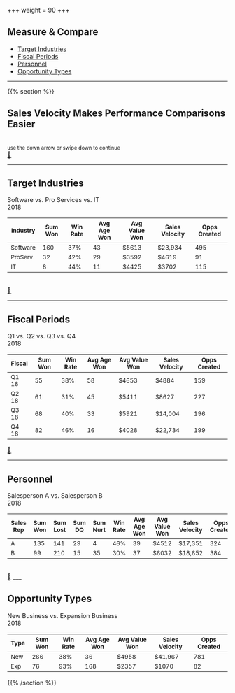 +++
weight = 90
+++

## Measure & Compare
- [Target Industries](#/25/1)<br>
- [Fiscal Periods](#/25/2)<br>
- [Personnel](#/25/3)<br>
- [Opportunity Types](#/25/4)<br>

___

{{% section %}}

## Sales Velocity Makes Performance Comparisons Easier

<br>
<small>
use the down arrow or swipe down to continue
</small>
<br>
<a href="#" class="navigate-down">🔽</a>

---

## Target Industries
Software vs. Pro Services vs. IT<br>
2018

|<small>Industry</small> |<small>Sum Won</small> |<small>Win Rate</small> |<small>Avg Age Won</small> |<small>Avg Value Won</small> |<small>Sales Velocity</small> |<small>Opps Created</small> |
|-------------|--------|---------|------------|--------------|---------------|------|
|<small>Software</small>|<small>160</small>|<small>37% </small>|<small>43 </small>|<small>$5613</small>|<small>$23,934</small>|<small>495</small>| 
|<small>ProServ</small>|<small>32</small>|<small>42%</small>|<small>29</small>|<small>$3592</small>|<small>$4619</small>|<small>91</small>| 
|<small>IT</small>|<small>8</small>|<small>44%</small>|<small>11</small>|<small>$4425</small>|<small>$3702</small>|<small>115</small>|

<br>
<a href="#" class="navigate-down">🔽</a>

---

## Fiscal Periods
Q1 vs. Q2 vs. Q3 vs. Q4<br>
2018

|<small>Fiscal</small> |<small>Sum Won</small> |<small>Win Rate</small> |<small>Avg Age Won</small> |<small>Avg Value Won</small> |<small>Sales Velocity</small> |<small>Opps Created</small> |
|-------------|--------|---------|------------|--------------|---------------|------|
|<small>Q1 18</small>|<small>55</small>|<small>38% </small>|<small>58</small>|<small>$4653</small>|<small>$4884</small>|<small>159</small>| 
|<small>Q2 18</small>|<small>61</small>|<small>31%</small>|<small>45</small>|<small>$5411</small>|<small>$8627</small>|<small>227</small>| 
|<small>Q3 18</small>|<small>68</small>|<small>40%</small>|<small>33</small>|<small>$5921</small>|<small>$14,004</small>|<small>196</small>|
|<small>Q4 18</small>|<small>82</small>|<small>46%</small>|<small>16</small>|<small>$4028</small>|<small>$22,734</small>|<small>199</small>|

<a href="#" class="navigate-down">🔽</a>

---

## Personnel
Salesperson A vs. Salesperson B<br>
2018

|<small>Sales Rep</small> |<small>Sum Won</small> |<small>Sum Lost</small> |<small>Sum DQ</small> |<small>Sum Nurt</small> |<small>Win Rate</small> |<small>Avg Age Won</small> |<small>Avg Value Won</small> |<small>Sales Velocity</small> |<small>Opps Created</small> |
|-------------|-------------|-------------|-------------|--------|---------|------------|--------------|---------------|------|
|<small>A</small>|<small>135</small> |<small>141</small> |<small>29</small> |<small>4</small>|<small>46% </small>|<small>39</small>|<small>$4512</small>|<small>$17,351</small>|<small>324</small>| 
|<small>B</small>|<small>99</small> |<small>210</small> |<small>15</small> |<small>35</small>|<small>30%</small>|<small>37</small>|<small>$6032</small>|<small>$18,652</small>|<small>384</small>| 

<br>
<a href="#" class="navigate-down">🔽</a>
___

## Opportunity Types
New Business vs. Expansion Business<br>
2018

|<small>Type</small> |<small>Sum Won</small> |<small>Win Rate</small> |<small>Avg Age Won</small> |<small>Avg Value Won</small> |<small>Sales Velocity</small> |<small>Opps Created</small> |
|-------------|--------|---------|------------|--------------|---------------|------|
|<small>New</small>|<small>266</small>|<small>38% </small>|<small>36</small>|<small>$4958</small>|<small>$41,967</small>|<small>781</small>| 
|<small>Exp</small>|<small>76</small>|<small>93%</small>|<small>168</small>|<small>$2357</small>|<small>$1070</small>|<small>82</small>|

{{% /section %}}

